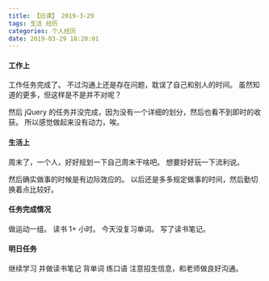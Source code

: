 ```yaml
---
title: 【日课】 2019-3-29
tags: 生活 经历
categories: 个人经历
date: 2019-03-29 18:20:01
---
```



#### 工作上

工作任务完成了。
不过沟通上还是存在问题，耽误了自己和别人的时间。
虽然知道的更多，但这样是不是并不对呢？

然后 jQuery 的任务并没完成，因为没有一个详细的划分，然后也看不到即时的收获。
所以感觉做起来没有动力，唉。

#### 生活上

周末了，一个人，好好规划一下自己周末干啥吧。
想要好好玩一下流利说。

然后确实做事的时候是有边际效应的。
以后还是多多规定做事的时间，然后勤切换着点比较好。

#### 任务完成情况

做运动一组。
读书 1+ 小时。
今天没复习单词。
写了读书笔记。

#### 明日任务

继续学习 并做读书笔记
背单词
练口语
注意招生信息，和老师做良好沟通。
